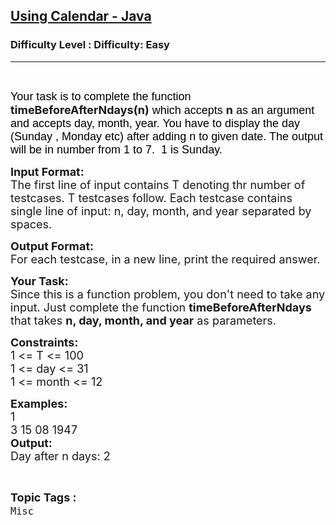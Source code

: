 <h2><a href="https://www.geeksforgeeks.org/problems/using-calendar-java/1?page=4&status=unsolved&sortBy=accuracy">Using Calendar - Java</a></h2><h3>Difficulty Level : Difficulty: Easy</h3><hr><div class="problems_problem_content__Xm_eO"><p>&nbsp;</p>

<p dir="ltr"><span style="font-size:18px"><span style="background-color:transparent; color:rgb(0, 0, 0); font-family:arial">Your task is to complete the function </span><strong>timeBeforeAfterNdays(n)</strong><span style="background-color:transparent; color:rgb(0, 0, 0); font-family:arial"> which accepts </span><strong>n</strong><span style="background-color:transparent; color:rgb(0, 0, 0); font-family:arial"> as an argument and accepts day, month, year. You have to display the </span><span style="background-color:transparent; color:rgb(0, 0, 0); font-family:arial">day (Sunday , Monday etc) after adding n to given date. The output will be in number from 1 to 7.&nbsp; 1 is Sunday.</span></span></p>

<p><span style="font-size:18px"><strong>Input Format:</strong><br>
The first line of input contains T denoting thr number of testcases. T testcases follow. Each testcase contains single line of input: n, day, month, and year separated by spaces.</span></p>

<p><span style="font-size:18px"><strong>Output Format:</strong><br>
For each testcase, in a new line, print the required answer.</span></p>

<p><span style="font-size:18px"><strong>Your Task:</strong><br>
Since this is a function problem, you don't need to take any input. Just complete the function <strong>timeBeforeAfterNdays </strong>that takes <strong>n, day, month, and year</strong> as parameters. </span></p>

<p><span style="font-size:18px"><strong>Constraints:</strong><br>
1 &lt;= T &lt;= 100<br>
1 &lt;= day &lt;= 31<br>
1 &lt;= month &lt;= 12</span></p>

<p><span style="font-size:18px"><strong>Examples:</strong><br>
1<br>
3 15 08 1947<br>
<strong>Output:</strong><br>
Day after n days: 2</span></p>
</div><br><p><span style=font-size:18px><strong>Topic Tags : </strong><br><code>Misc</code>&nbsp;
